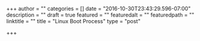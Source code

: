 +++
author = ""
categories = []
date = "2016-10-30T23:43:29.596-07:00"
description = ""
draft = true
featured = ""
featuredalt = ""
featuredpath = ""
linktitle = ""
title = "Linux Boot Process"
type = "post"

+++
